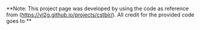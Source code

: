 **Note: This project page was developed by using the code as reference from (https://vl2g.github.io/projects/cstbir/). All credit for the provided code goes to **

